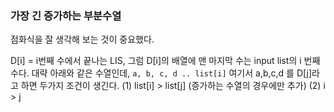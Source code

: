### 가장 긴 증가하는 부분수열 

점화식을 잘 생각해 보는 것이 중요했다.

D[i] = i번째 수에서 끝나는 LIS, 그럼 D[i]의 배열에 맨 마지막 수는 input list의 i 번째 수다.
대략 아래와 같은 수열인데,
`a, b, c, d .. list[i]`
여기서 a,b,c,d 를 D[j]라고 하면 두가지 조건이 생긴다.
(1) list[i] > list[j] (증가하는 수열의 경우에만 추가)
(2) i > j



